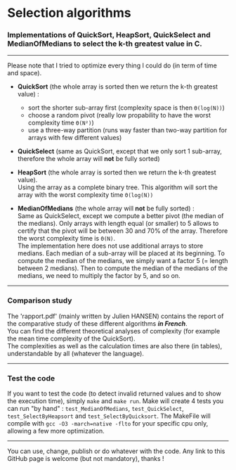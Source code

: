 # Selection algorithms
### Implementations of QuickSort, HeapSort, QuickSelect and MedianOfMedians to select the k-th greatest value in C.
---

Please note that I tried to optimize every thing I could do (in term of time and space).
- **QuickSort** (the whole array is sorted then we return the k-th greatest value) :
  - sort the shorter sub-array first (complexity space is then `Θ(log(N))`)
  - choose a random pivot (really low propability to have the worst complexity time `Θ(N²)`)
  - use a three-way partition (runs way faster than two-way partition for arrays with few different values)



- **QuickSelect** (same as QuickSort, except that we only sort 1 sub-array, therefore the whole array will **not** be fully sorted)



- **HeapSort** (the whole array is sorted then we return the k-th greatest value).\
  Using the array as a complete binary tree. This algorithm will sort the array with the worst complexity time `Θ(log(N))`



- **MedianOfMedians** (the whole array will **not** be fully sorted) :\
  Same as QuickSelect, except we compute a better pivot (the median of the medians). Only arrays with length equal (or smaller) to 5 allows to certify that the pivot will be between 30 and 70% of the array. Therefore the worst complexity time is `Θ(N)`.\
  The implementation here does not use additional arrays to store medians. Each median of a sub-array will be placed at its beginning. To compute the median of the medians, we simply want a factor 5 (= length between 2 medians). Then to compute the median of the medians of the medians, we need to multiply the factor by 5, and so on.

---------

### Comparison study
The 'rapport.pdf' (mainly written by Julien HANSEN) contains the report of the comparative study of these different algorithms ***in French***.\
You can find the different theoretical analyses of complexity (for example the mean time complexity of the QuickSort).\
The complexities as well as the calculation times are also there (in tables), understandable by all (whatever the language).

---------

### Test the code
If you want to test the code (to detect invalid returned values and to show the execution time), simply `make` and `make run`. Make will create 4 tests you can run "by hand" : `test_MedianOfMedians`, `test_QuickSelect`, `test_SelectByHeapsort` and `test_SelectByQuicksort`.
The MakeFile will compile with `gcc -O3 -march=native -flto` for your specific cpu only, allowing a few more optimization.

--------

You can use, change, publish or do whatever with the code. Any link to this GitHub page is welcome (but not mandatory), thanks !
